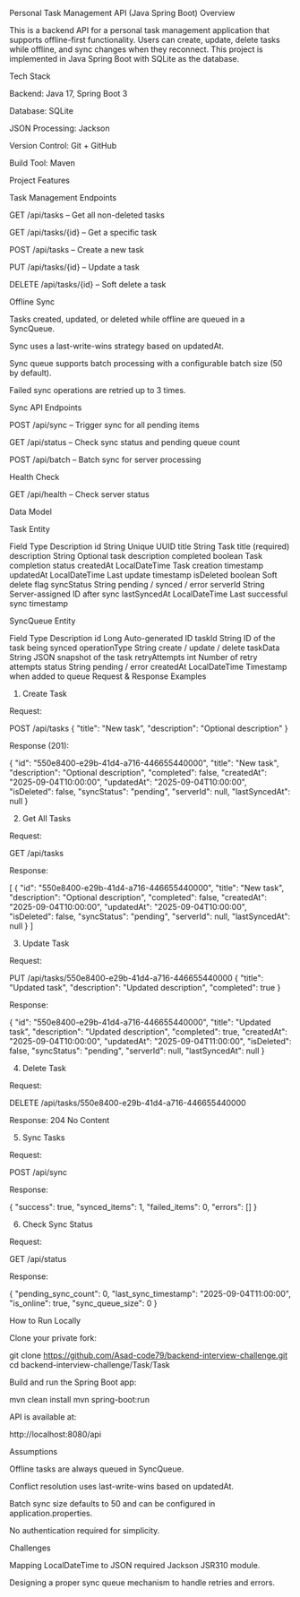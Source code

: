 Personal Task Management API (Java Spring Boot)
Overview

This is a backend API for a personal task management application that supports offline-first functionality. Users can create, update, delete tasks while offline, and sync changes when they reconnect. This project is implemented in Java Spring Boot with SQLite as the database.

Tech Stack

Backend: Java 17, Spring Boot 3

Database: SQLite

JSON Processing: Jackson

Version Control: Git + GitHub

Build Tool: Maven

Project Features

Task Management Endpoints

GET /api/tasks – Get all non-deleted tasks

GET /api/tasks/{id} – Get a specific task

POST /api/tasks – Create a new task

PUT /api/tasks/{id} – Update a task

DELETE /api/tasks/{id} – Soft delete a task

Offline Sync

Tasks created, updated, or deleted while offline are queued in a SyncQueue.

Sync uses a last-write-wins strategy based on updatedAt.

Sync queue supports batch processing with a configurable batch size (50 by default).

Failed sync operations are retried up to 3 times.

Sync API Endpoints

POST /api/sync – Trigger sync for all pending items

GET /api/status – Check sync status and pending queue count

POST /api/batch – Batch sync for server processing

Health Check

GET /api/health – Check server status

Data Model

Task Entity

Field	Type	Description
id	String	Unique UUID
title	String	Task title (required)
description	String	Optional task description
completed	boolean	Task completion status
createdAt	LocalDateTime	Task creation timestamp
updatedAt	LocalDateTime	Last update timestamp
isDeleted	boolean	Soft delete flag
syncStatus	String	pending / synced / error
serverId	String	Server-assigned ID after sync
lastSyncedAt	LocalDateTime	Last successful sync timestamp

SyncQueue Entity

Field	Type	Description
id	Long	Auto-generated ID
taskId	String	ID of the task being synced
operationType	String	create / update / delete
taskData	String	JSON snapshot of the task
retryAttempts	int	Number of retry attempts
status	String	pending / error
createdAt	LocalDateTime	Timestamp when added to queue
Request & Response Examples
1. Create Task

Request:

POST /api/tasks
{
  "title": "New task",
  "description": "Optional description"
}


Response (201):

{
  "id": "550e8400-e29b-41d4-a716-446655440000",
  "title": "New task",
  "description": "Optional description",
  "completed": false,
  "createdAt": "2025-09-04T10:00:00",
  "updatedAt": "2025-09-04T10:00:00",
  "isDeleted": false,
  "syncStatus": "pending",
  "serverId": null,
  "lastSyncedAt": null
}

2. Get All Tasks

Request:

GET /api/tasks


Response:

[
  {
    "id": "550e8400-e29b-41d4-a716-446655440000",
    "title": "New task",
    "description": "Optional description",
    "completed": false,
    "createdAt": "2025-09-04T10:00:00",
    "updatedAt": "2025-09-04T10:00:00",
    "isDeleted": false,
    "syncStatus": "pending",
    "serverId": null,
    "lastSyncedAt": null
  }
]

3. Update Task

Request:

PUT /api/tasks/550e8400-e29b-41d4-a716-446655440000
{
  "title": "Updated task",
  "description": "Updated description",
  "completed": true
}


Response:

{
  "id": "550e8400-e29b-41d4-a716-446655440000",
  "title": "Updated task",
  "description": "Updated description",
  "completed": true,
  "createdAt": "2025-09-04T10:00:00",
  "updatedAt": "2025-09-04T11:00:00",
  "isDeleted": false,
  "syncStatus": "pending",
  "serverId": null,
  "lastSyncedAt": null
}

4. Delete Task

Request:

DELETE /api/tasks/550e8400-e29b-41d4-a716-446655440000


Response: 204 No Content

5. Sync Tasks

Request:

POST /api/sync


Response:

{
  "success": true,
  "synced_items": 1,
  "failed_items": 0,
  "errors": []
}

6. Check Sync Status

Request:

GET /api/status


Response:

{
  "pending_sync_count": 0,
  "last_sync_timestamp": "2025-09-04T11:00:00",
  "is_online": true,
  "sync_queue_size": 0
}

How to Run Locally

Clone your private fork:

git clone https://github.com/Asad-code79/backend-interview-challenge.git
cd backend-interview-challenge/Task/Task


Build and run the Spring Boot app:

mvn clean install
mvn spring-boot:run


API is available at:

http://localhost:8080/api

Assumptions

Offline tasks are always queued in SyncQueue.

Conflict resolution uses last-write-wins based on updatedAt.

Batch sync size defaults to 50 and can be configured in application.properties.

No authentication required for simplicity.

Challenges

Mapping LocalDateTime to JSON required Jackson JSR310 module.

Designing a proper sync queue mechanism to handle retries and errors.

